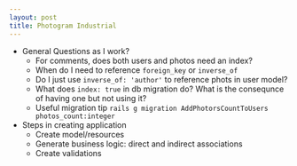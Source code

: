 ```yaml
---
layout: post
title: Photogram Industrial
---
```


 - General Questions as I work?
   - For comments, does both users and photos need an index?
   - When do I need to reference `foreign_key` or `inverse_of`
   - Do I just use `inverse_of: 'author'` to reference phots in user model?
   - What does `index: true` in db migration do?  What is the consequnce of having one but not using it?
   - Useful migration tip `rails g migration AddPhotorsCountToUsers photos_count:integer`
 - Steps in creating application
   - Create model/resources
   - Generate business logic: direct and indirect associations
   - Create validations